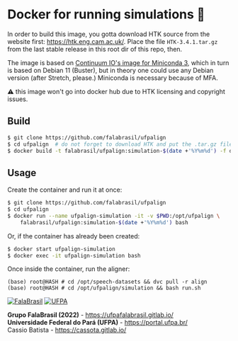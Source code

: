 # Docker for running simulations :whale:

In order to build this image, you gotta download HTK source from the website
first: https://htk.eng.cam.ac.uk/. Place the file `HTK-3.4.1.tar.gz` from the
last stable release in this root dir of this repo, then.

The image is based on 
[Continuum IO's image for Miniconda 3](https://hub.docker.com/r/continuumio/miniconda3),
which in turn is based on Debian 11 (Buster), but in theory one could use any 
Debian version (after Stretch, please.) Miniconda is necessary because of MFA.

:warning: this image won't go into docker hub due to HTK licensing and 
copyright issues.


## Build

```bash
$ git clone https://github.com/falabrasil/ufpalign
$ cd ufpalign  # do not forget to download HTK and put the .tar.gz file here
$ docker build -t falabrasil/ufpalign:simulation-$(date +'%Y%m%d') -f docker/simulation/Dockerfile .
```


## Usage

Create the container and run it at once:

```bash
$ git clone https://github.com/falabrasil/ufpalign
$ cd ufpalign
$ docker run --name ufpalign-simulation -it -v $PWD:/opt/ufpalign \
    falabrasil/ufpalign:simulation-$(date +'%Y%m%d') bash
```

Or, if the container has already been created:

```bash
$ docker start ufpalign-simulation
$ docker exec -it ufpalign-simulation bash
```

Once inside the container, run the aligner:

```text
(base) root@HASH # cd /opt/speech-datasets && dvc pull -r align 
(base) root@HASH # cd /opt/ufpalign/simulation && bash run.sh
```


[![FalaBrasil](https://gitlab.com/falabrasil/avatars/-/raw/main/logo_fb_git_footer.png)](https://ufpafalabrasil.gitlab.io/ "Visite o site do Grupo FalaBrasil") [![UFPA](https://gitlab.com/falabrasil/avatars/-/raw/main/logo_ufpa_git_footer.png)](https://portal.ufpa.br/ "Visite o site da UFPA")

__Grupo FalaBrasil (2022)__ - https://ufpafalabrasil.gitlab.io/      
__Universidade Federal do Pará (UFPA)__ - https://portal.ufpa.br/     
Cassio Batista - https://cassota.gitlab.io/    
